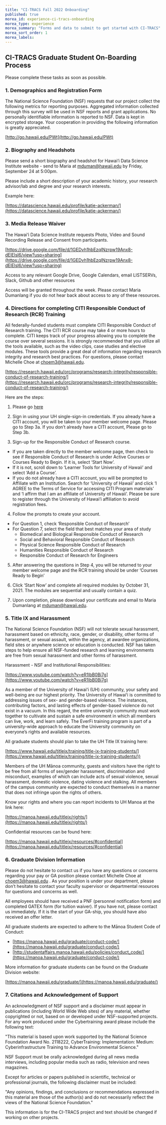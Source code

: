 ```yaml
---
title: "CI-TRACS Fall 2022 Onboarding"
published: true
morea_id: experience-ci-tracs-onboarding
morea_type: experience
morea_summary: "Forms and data to submit to get started with CI-TRACS"
morea_sort_order: 1
morea_labels:
---
```


## CI-TRACS Graduate Student On-Boarding Process

Please complete these tasks as soon as possible.

### 1. Demographics and Registration Form

The National Science Foundation (NSF) requests that our project collect the following metrics for reporting purposes. Aggregated information collected through this survey will be used in NSF reports and grant applications. No personally identifiable information is reported to NSF. Data is kept in encrypted storage. Your cooperation in providing the following information is greatly appreciated.

[http://go.hawaii.edu/PWt](http://go.hawaii.edu/PWt)


### 2. Biography and Headshots

Please send a short biography and headshot for Hawai‘i Data Science Institute website - send to Maria at mduman@hawaii.edu by Friday, September 24 at 5:00pm.

Please include a short description of your academic history, your research advisor/lab and degree and your research interests.

Example here:

[https://datascience.hawaii.edu/profile/katie-ackerman/](https://datascience.hawaii.edu/profile/katie-ackerman/)

### 3. Media Release Waiver

The Hawai‘i Data Science Institute requests Photo, Video and Sound Recording Release and Consent from participants.

[https://drive.google.com/file/d/1GEDvh1hbEzqINzrpw19Anx8-dElElsl6/view?usp=sharing](https://drive.google.com/file/d/1GEDvh1hbEzqINzrpw19Anx8-dElElsl6/view?usp=sharing)

Access to any relevant Google Drive, Google Calendars, email LISTSERVs, Slack, Github and other resources

Access will be granted throughout the week. Please contact Maria Dumanlang if you do not hear back about access to any of these resources.

### 4. Directions for completing CITI Responsible Conduct of Research (RCR) Training

All federally-funded students must complete CITI Responsible Conduct of Research training. The CITI RCR course may take 4 or more hours to complete. CITI keeps track of your progress allowing you to complete the course over several sessions. It is strongly recommended that you utilize all the tools available, such as the video clips, case studies and elective modules. These tools provide a great deal of information regarding research integrity and research best practices. For questions, please contact Michelle Choe at choem3@hawaii.edu.

[https://research.hawaii.edu/orc/programs/research-integrity/responsible-conduct-of-research-training/](https://research.hawaii.edu/orc/programs/research-integrity/responsible-conduct-of-research-training/)

Here are the steps:

1. Please go [here](https://www.citiprogram.org/Shibboleth.sso/Login?target=https%3A%2F%2Fwww.citiprogram.org%2FSecure%2FWelcome.cfm%3finst%3d1688&entityID=https%3A%2F%2Fidp.hawaii.edu%2Fidp%2Fshibboleth)

2. Sign in using your UH single-sign-in credentials. If you already have a CITI account, you will be taken to your member welcome page. Please go to Step 3a. If you don’t already have a CITI account, Please go to Step 3b.

3. Sign-up for the Responsible Conduct of Research course.
  * If you are taken directly to the member welcome page, then check to see if Responsible Conduct of Research is under Active Courses or Courses Ready to Begin. If it is, select ‘Start Now’.
  * If it is not, scroll down to ‘Learner Tools for University of Hawaii’ and select ‘Add a Course’.
  * If you do not already have a CITI account, you will be prompted to Affiliate with an Institution. Search for ‘University of Hawaii’ and click ‘I AGREE to the Terms of Service for accessing CITI Program materials’ and ‘I affirm that I am an affiliate of University of Hawaii’. Please be sure to register through the University of Hawai‘i affiliation to avoid registration fees.

4. Follow the prompts to create your account.
  * For Question 1, check ‘Responsible Conduct of Research’
  * For Question 7, select the field that best matches your area of study
    * Biomedical and Biological Responsible Conduct of Research
    * Social and Behavioral Responsible Conduct of Research
    * Physical Science Responsible Conduct of Research
    * Humanities Responsible Conduct of Research
    * Responsible Conduct of Research for Engineers

5. After answering the questions in Step 4, you will be returned to your member welcome page and the RCR training should be under ‘Courses Ready to Begin’

6. Click ‘Start Now’ and complete all required modules by October 31, 2021. The modules are sequential and usually contain a quiz.

7. Upon completion, please download your certificate and email to Maria Dumanlang at mduman@hawaii.edu.

### 5. Title IX and Harassment

The National Science Foundation (NSF) will not tolerate sexual harassment, harassment based on ethnicity, race, gender, or disability, other forms of harassment, or sexual assault, within the agency, at awardee organizations, field sites or anywhere science or education is conducted. NSF has taken steps to help ensure all NSF-funded research and learning environments are free from sexual harassment and other forms of harassment.

Harassment - NSF and Institutional Responsibilities:

[https://www.youtube.com/watch?v=eR1lbB0Bi7g](https://www.youtube.com/watch?v=eR1lbB0Bi7g)

As a member of the University of Hawaiʻi (UH) community, your safety and well-being are our highest priority. The University of Hawaiʻi is committed to addressing issues of sex- and gender-based violence. The instances, contributing factors, and lasting effects of gender-based violence do not exist in a vacuum. In this regard, the entire university community must work together to cultivate and sustain a safe environment in which all members can live, work, and learn safely. The EverFi training program is part of a university-wide approach to educate the University community on everyone’s rights and available resources.

All graduate students should plan to take the UH Title IX training here: 

[https://www.hawaii.edu/titleix/training/title-ix-training-students/](https://www.hawaii.edu/titleix/training/title-ix-training-students/))

Members of the UH Mānoa community, guests and visitors have the right to be free from all forms of sex/gender harassment, discrimination and misconduct, examples of which can include acts of sexual violence, sexual harassment, domestic violence, dating violence and stalking. All members of the campus community are expected to conduct themselves in a manner that does not infringe upon the rights of others.

Know your rights and where you can report incidents to UH Manoa at the link here: 

[https://manoa.hawaii.edu/titleix/rights/](https://manoa.hawaii.edu/titleix/rights/)

Confidential resources can be found here: 

[https://manoa.hawaii.edu/titleix/resources/#confidential](https://manoa.hawaii.edu/titleix/resources/#confidential)

### 6. Graduate Division Information

Please do not hesitate to contact us if you have any questions or concerns regarding your pay or GA position please contact Michelle Choe at choem3@hawaii.edu . As your position is under your department, please don’t hesitate to contact your faculty supervisor or departmental resources for questions and concerns as well.

All employees should have received a PNF (personnel notification form) and completed GATEX form (for tuition waiver). If you  have not, please contact us immediately. If it is the start of your GA-ship, you should have also received an offer letter.

All graduate students are expected to adhere to the Mānoa Student Code of Conduct: 

* [https://manoa.hawaii.edu/graduate/conduct-code/](https://manoa.hawaii.edu/graduate/conduct-code/)
* [http://studentaffairs.manoa.hawaii.edu/policies/conduct_code/](https://manoa.hawaii.edu/graduate/conduct-code/)

More information for graduate students can be found on the Graduate Division website: 

[https://manoa.hawaii.edu/graduate/](https://manoa.hawaii.edu/graduate/)

### 7. Citations and Acknowledgement of Support

An acknowledgment of NSF support and a disclaimer must appear in publications (including World Wide Web sites) of any material, whether copyrighted or not, based on or developed under NSF-supported projects. For any work produced under the Cybertraining award please include the following text:

"This material is based upon work supported by the National Science Foundation Award No. 2118222, CyberTraining: Implementation: Medium: Cyberinfrastructure Training to Advance Environmental Science."

NSF Support must be orally acknowledged during all news media interviews, including popular media such as radio, television and news magazines.

Except for articles or papers published in scientific, technical or professional journals, the following disclaimer must be included:

"Any opinions, findings, and conclusions or recommendations expressed in this material are those of the author(s) and do not necessarily reflect the views of the National Science Foundation."

This information is for the CI-TRACS project and text should be changed if working on other projects. 
